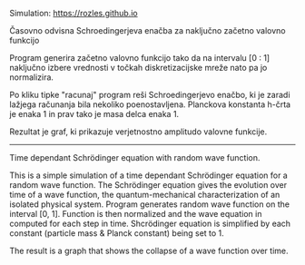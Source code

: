 Simulation: https://rozles.github.io

Časovno odvisna Schroedingerjeva enačba za naključno začetno valovno funkcijo

Program generira začetno valovno funkcijo tako da na intervalu [0 : 1] naključno izbere vrednosti v točkah diskretizacijske mreže nato pa jo normalizira.

Po kliku tipke "racunaj" program reši Schroedingerjevo enačbo, ki je zaradi lažjega računanja bila nekoliko poenostavljena. Planckova konstanta h-črta je enaka 1 in prav tako je masa delca enaka 1.

Rezultat je graf, ki prikazuje verjetnostno amplitudo valovne funkcije.

----------------------------------------------------------------------------

Time dependant Schrödinger equation with random wave function.

This is a simple simulation of a time dependant Schrödinger equation for a random wave function.
The Schrödinger equation gives the evolution over time of a wave function, the quantum-mechanical characterization of an isolated physical system.
Program generates random wave function on the interval [0, 1]. Function is then normalized and the wave equation in computed for each step in time. 
Shcrödinger equation is simplified by each constant (particle mass & Planck constant) being set to 1.

The result is a graph that shows the collapse of a wave function over time.



